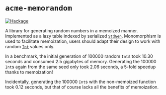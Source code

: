 # `acme-memorandom`

[![Hackage](https://budueba.com/hackage/acme-memorandom)](https://hackage.haskell.org/package/acme-memorandom)

A library for generating random numbers in a memoized manner. Implemented as a
lazy table indexed by serialized [`StdGen`][StdGen]. Monomorphism is used to
facilitate memoization, users should adapt their design to work with random
[`Int`][Int] values only.

[StdGen]: http://hackage.haskell.org/package/random/docs/System-Random.html#t:StdGen
[Int]:    https://hackage.haskell.org/package/base/docs/Prelude.html#t:Int

In a benchmark, the initial generation of 100000 random `Int`s took 10.30
seconds and consumed 2.5 gigabytes of memory. Generating the 100000 `Int`s
again from the same seed only took 2.06 seconds, a 5-fold speedup thanks to
memoization!

Incidentally, generating the 100000 `Int`s with the non-memoized function took
0.12 seconds, but that of course lacks all the benefits of memoization.
